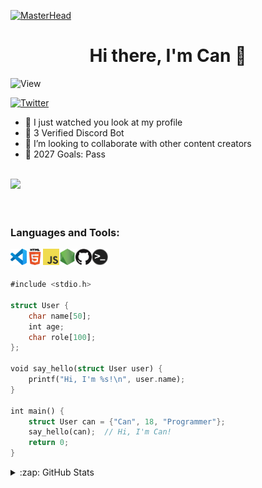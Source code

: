 [![MasterHead](https://maruf001-mt.github.io/Premium-Delivery/web.gif)](https://ocan.dev/)

<h1 align="center"> Hi there, I'm Can 👋 </h1>

![View](https://komarev.com/ghpvc/?username=karbonedev)



[![Twitter](https://img.shields.io/badge/X-000000?style=for-the-badge&logo=x&logoColor=white)](https://twitter.com/KarboneChad)

- 🦜 I just watched you look at my profile
- 🔧 3 Verified Discord Bot
- 👯 I’m looking to collaborate with other content creators
- 🥅 2027 Goals: Pass

<br>
<a href="https://discord.com/users/853646350256308244"><img src="https://lanyard.cnrad.dev/api/853646350256308244?bg=0D1117" /></a>


<br>
<br>
<br>


### Languages and Tools:

<img align="left" alt="Visual Studio Code" width="26px" src="https://raw.githubusercontent.com/github/explore/80688e429a7d4ef2fca1e82350fe8e3517d3494d/topics/visual-studio-code/visual-studio-code.png" />
<img align="left" alt="HTML5" width="26px" src="https://raw.githubusercontent.com/github/explore/80688e429a7d4ef2fca1e82350fe8e3517d3494d/topics/html/html.png" />
<img align="left" alt="JavaScript" width="26px" src="https://raw.githubusercontent.com/github/explore/80688e429a7d4ef2fca1e82350fe8e3517d3494d/topics/javascript/javascript.png" />
<img align="left" alt="Node.js" width="26px" src="https://raw.githubusercontent.com/github/explore/80688e429a7d4ef2fca1e82350fe8e3517d3494d/topics/nodejs/nodejs.png" />
<img align="left" alt="GitHub" width="26px" src="https://raw.githubusercontent.com/github/explore/78df643247d429f6cc873026c0622819ad797942/topics/github/github.png" />
<img align="left" alt="Terminal" width="26px" src="https://raw.githubusercontent.com/github/explore/80688e429a7d4ef2fca1e82350fe8e3517d3494d/topics/terminal/terminal.png" />

<br /> <br />

```rs
#include <stdio.h>

struct User {
    char name[50];
    int age;
    char role[100];
};

void say_hello(struct User user) {
    printf("Hi, I'm %s!\n", user.name);
}

int main() {
    struct User can = {"Can", 18, "Programmer"};
    say_hello(can);  // Hi, I'm Can!
    return 0;
}
```


</details>

<details>
  <summary>:zap: GitHub Stats</summary>
<br>
  <img align="left" alt="Karbone GitHub Stats" src="https://github-readme-stats.vercel.app/api?username=can-oktay404&show_icons=true&theme=midnight-purple"/>

